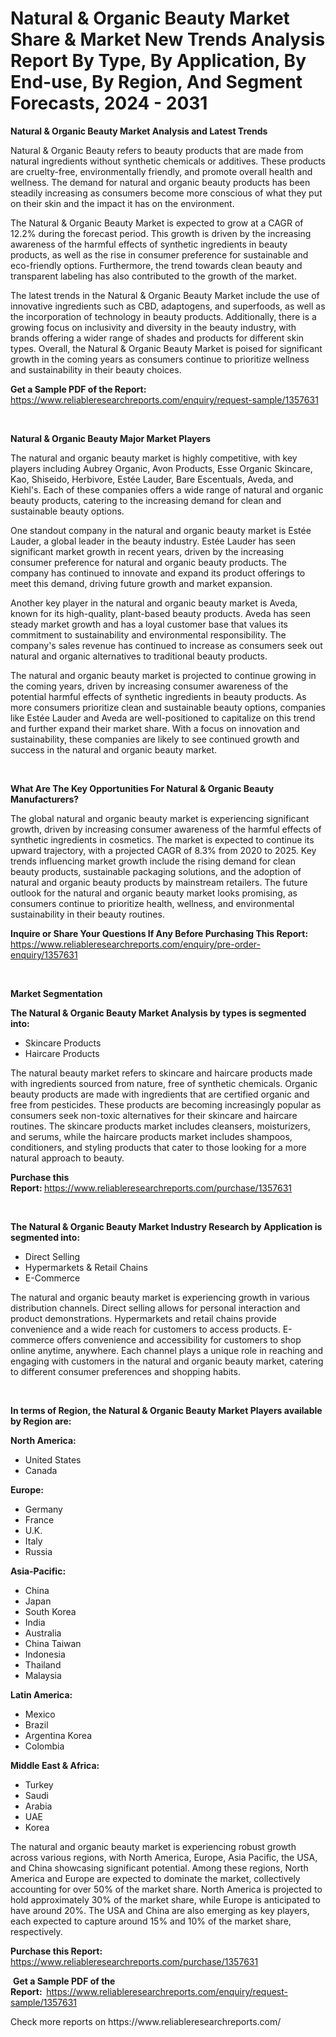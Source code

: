 <p><h1>Natural & Organic Beauty Market Share & Market New Trends Analysis Report By Type, By Application, By End-use, By Region, And Segment Forecasts, 2024 - 2031</h1></p><p><strong>Natural & Organic Beauty Market Analysis and Latest Trends</strong></p>
<p><p>Natural & Organic Beauty refers to beauty products that are made from natural ingredients without synthetic chemicals or additives. These products are cruelty-free, environmentally friendly, and promote overall health and wellness. The demand for natural and organic beauty products has been steadily increasing as consumers become more conscious of what they put on their skin and the impact it has on the environment.</p><p>The Natural & Organic Beauty Market is expected to grow at a CAGR of 12.2% during the forecast period. This growth is driven by the increasing awareness of the harmful effects of synthetic ingredients in beauty products, as well as the rise in consumer preference for sustainable and eco-friendly options. Furthermore, the trend towards clean beauty and transparent labeling has also contributed to the growth of the market.</p><p>The latest trends in the Natural & Organic Beauty Market include the use of innovative ingredients such as CBD, adaptogens, and superfoods, as well as the incorporation of technology in beauty products. Additionally, there is a growing focus on inclusivity and diversity in the beauty industry, with brands offering a wider range of shades and products for different skin types. Overall, the Natural & Organic Beauty Market is poised for significant growth in the coming years as consumers continue to prioritize wellness and sustainability in their beauty choices.</p></p>
<p><strong>Get a Sample PDF of the Report:&nbsp;</strong> <a href="https://www.reliableresearchreports.com/enquiry/request-sample/1357631">https://www.reliableresearchreports.com/enquiry/request-sample/1357631</a></p>
<p>&nbsp;</p>
<p><strong>Natural & Organic Beauty Major Market Players</strong></p>
<p><p>The natural and organic beauty market is highly competitive, with key players including Aubrey Organic, Avon Products, Esse Organic Skincare, Kao, Shiseido, Herbivore, Estée Lauder, Bare Escentuals, Aveda, and Kiehl's. Each of these companies offers a wide range of natural and organic beauty products, catering to the increasing demand for clean and sustainable beauty options.</p><p>One standout company in the natural and organic beauty market is Estée Lauder, a global leader in the beauty industry. Estée Lauder has seen significant market growth in recent years, driven by the increasing consumer preference for natural and organic beauty products. The company has continued to innovate and expand its product offerings to meet this demand, driving future growth and market expansion.</p><p>Another key player in the natural and organic beauty market is Aveda, known for its high-quality, plant-based beauty products. Aveda has seen steady market growth and has a loyal customer base that values its commitment to sustainability and environmental responsibility. The company's sales revenue has continued to increase as consumers seek out natural and organic alternatives to traditional beauty products.</p><p>The natural and organic beauty market is projected to continue growing in the coming years, driven by increasing consumer awareness of the potential harmful effects of synthetic ingredients in beauty products. As more consumers prioritize clean and sustainable beauty options, companies like Estée Lauder and Aveda are well-positioned to capitalize on this trend and further expand their market share. With a focus on innovation and sustainability, these companies are likely to see continued growth and success in the natural and organic beauty market.</p></p>
<p>&nbsp;</p>
<p><strong>What Are The Key Opportunities For Natural & Organic Beauty Manufacturers?</strong></p>
<p><p>The global natural and organic beauty market is experiencing significant growth, driven by increasing consumer awareness of the harmful effects of synthetic ingredients in cosmetics. The market is expected to continue its upward trajectory, with a projected CAGR of 8.3% from 2020 to 2025. Key trends influencing market growth include the rising demand for clean beauty products, sustainable packaging solutions, and the adoption of natural and organic beauty products by mainstream retailers. The future outlook for the natural and organic beauty market looks promising, as consumers continue to prioritize health, wellness, and environmental sustainability in their beauty routines.</p></p>
<p><strong>Inquire or Share Your Questions If Any Before Purchasing This Report:</strong> <a href="https://www.reliableresearchreports.com/enquiry/pre-order-enquiry/1357631">https://www.reliableresearchreports.com/enquiry/pre-order-enquiry/1357631</a></p>
<p>&nbsp;</p>
<p><strong>Market Segmentation</strong></p>
<p><strong>The Natural & Organic Beauty Market Analysis by types is segmented into:</strong></p>
<p><ul><li>Skincare Products</li><li>Haircare Products</li></ul></p>
<p><p>The natural beauty market refers to skincare and haircare products made with ingredients sourced from nature, free of synthetic chemicals. Organic beauty products are made with ingredients that are certified organic and free from pesticides. These products are becoming increasingly popular as consumers seek non-toxic alternatives for their skincare and haircare routines. The skincare products market includes cleansers, moisturizers, and serums, while the haircare products market includes shampoos, conditioners, and styling products that cater to those looking for a more natural approach to beauty.</p></p>
<p><strong>Purchase this Report:&nbsp;</strong><a href="https://www.reliableresearchreports.com/purchase/1357631">https://www.reliableresearchreports.com/purchase/1357631</a></p>
<p>&nbsp;</p>
<p><strong>The Natural & Organic Beauty Market Industry Research by Application is segmented into:</strong></p>
<p><ul><li>Direct Selling</li><li>Hypermarkets & Retail Chains</li><li>E-Commerce</li></ul></p>
<p><p>The natural and organic beauty market is experiencing growth in various distribution channels. Direct selling allows for personal interaction and product demonstrations. Hypermarkets and retail chains provide convenience and a wide reach for customers to access products. E-commerce offers convenience and accessibility for customers to shop online anytime, anywhere. Each channel plays a unique role in reaching and engaging with customers in the natural and organic beauty market, catering to different consumer preferences and shopping habits.</p></p>
<p>&nbsp;</p>
<p><strong>In terms of Region, the Natural & Organic Beauty Market Players available by Region are:</strong></p>
<p>
    <p> <strong> North America: </strong>
        <ul>
            <li>United States</li>
            <li>Canada</li>
        </ul>
        </p> 
    <p> <strong> Europe: </strong>
        <ul>
            <li>Germany</li>
            <li>France</li>
            <li>U.K.</li>
            <li>Italy</li>
            <li>Russia</li>
        </ul>
        </p> 
    <p> <strong> Asia-Pacific: </strong>
        <ul>
            <li>China</li>
            <li>Japan</li>
            <li>South Korea</li>
            <li>India</li>
            <li>Australia</li>
            <li>China Taiwan</li>
            <li>Indonesia</li>
            <li>Thailand</li>
            <li>Malaysia</li>
        </ul>
        </p> 
    <p> <strong> Latin America: </strong>
        <ul>
            <li>Mexico</li>
            <li>Brazil</li>
            <li>Argentina Korea</li>
            <li>Colombia</li>
        </ul>
        </p> 
    <p> <strong> Middle East & Africa: </strong>
        <ul>
            <li>Turkey</li>
            <li>Saudi</li>
            <li>Arabia</li>
            <li>UAE</li>
            <li>Korea</li>
        </ul>
    </p>
    </p>
<p><p>The natural and organic beauty market is experiencing robust growth across various regions, with North America, Europe, Asia Pacific, the USA, and China showcasing significant potential. Among these regions, North America and Europe are expected to dominate the market, collectively accounting for over 50% of the market share. North America is projected to hold approximately 30% of the market share, while Europe is anticipated to have around 20%. The USA and China are also emerging as key players, each expected to capture around 15% and 10% of the market share, respectively.</p></p>
<p><strong>Purchase this Report: </strong><a href="https://www.reliableresearchreports.com/purchase/1357631">https://www.reliableresearchreports.com/purchase/1357631</a></p>
<p>&nbsp;<strong>Get a Sample PDF of the Report:&nbsp;&nbsp;</strong><a href="https://www.reliableresearchreports.com/enquiry/request-sample/1357631">https://www.reliableresearchreports.com/enquiry/request-sample/1357631</a></p>
<p><strong></strong></p>
<p>Check more reports on https://www.reliableresearchreports.com/</p>